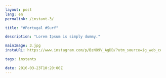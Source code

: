 ```yaml
---
layout: post
lang: en
permalink: /instant-3/

title: "#Portugal #Surf"

description: "Lorem Ipsum is simply dummy."

mainImage: 3.jpg
instaURL: https://www.instagram.com/p/BzN89V_AgDD/?utm_source=ig_web_copy_link

tags: instants

date: 2016-03-23T10:20:00Z
---
```

